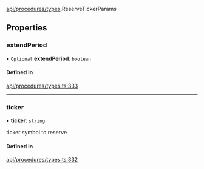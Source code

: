 [api/procedures/types](../../../../Modules/API/Procedures/Types.md).ReserveTickerParams

## Properties

### extendPeriod

• `Optional` **extendPeriod**: `boolean`

#### Defined in

[api/procedures/types.ts:333](https://github.com/PolymeshAssociation/polymesh-sdk/blob/15be87e8/src/api/procedures/types.ts#L333)

___

### ticker

• **ticker**: `string`

ticker symbol to reserve

#### Defined in

[api/procedures/types.ts:332](https://github.com/PolymeshAssociation/polymesh-sdk/blob/15be87e8/src/api/procedures/types.ts#L332)
